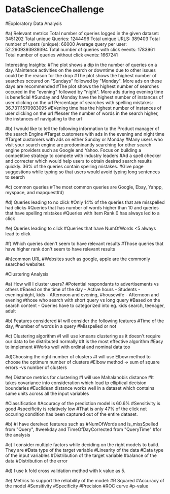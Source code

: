 # DataScienceChallenge

#Exploratory Data Analysis

#a) Relevant metrics
Total number of queries logged in the given dataset: 3451202
Total unique Queries: 1244496
Total unique URLS: 389403
Total number of users (unique): 66000
Average query per user: 52.2909393939394
Total number of queries with click events: 1783961
Total number of queries without click events: 1667241

Interesting Insights:
#The plot shows a dip in the number of queries on a day. Maintence activities on the search or downtime due to other issues could be the reason for the drop 
#The plot shows the highest number of searches occured on "Sundays" followed by "Monday". More ads on these days are recommended 
#The plot shows the highest number of searches occured in the "evening" followed by "night". More ads during evening time is beneficial 
#Sunday and Monday have the highest number of instances of user clicking on the url
Percentage of searches with spelling mistakes: 36.73111570983095
#EVening time has the highest number of instances of user clicking on the url
#lesser the number of words in the search higher, the instances of navigating to the url

#b) I would like to tell the following information to the Product manager of the search Engine
#Target customers with ads in the evening and night time
#Target customers with ads on either Sunday or Monday
#Many users who visit your search engine are predominantly searching for other search engine providers such as Google and Yahoo. Focus on building a competitive strategy to compete with industry leaders
#Ad a spell checker and correcter which would help users to obtain desired search results quickly. 36% of the queries contain spelling mistakes.
#Give page suggestions while typing so that users would avoid typing long sentences to search

#c) common queries
#The most common queries are Google, Ebay, Yahpp, myspace, and mapquest#d) 

#d) Queries leading to no click
#Only 14% of the queries that are misspelled had clicks
#Queries that has number of words higher than 10 and queries that have spelling mistakes
#Queries with Item Rank 0 has always led to a click

#e) Queries leading to click
#Queries that have  NumOfWords <5 always lead to click

#f) Which queries doen't seem to have relevant results
#Those queries that have higher rank don't seem to have relevant results

#h)common URL
#Websites such as google, apple are the commonly searched websites


#Clustering Analysis

#a) How will I cluster users?
#Potential respondants to advertisements vs others
#Based on the time of the day - Active hours - Students - evening/night, kids - Afternoon and evening,
#housewife - Afternoon and evening
#those who search with short query vs long query
#Based on the search content - Queries have to categorized into eg. kids search, teenager, adult


#b) Features considered
#I will consider the following features
#Time of the day, 
#number of words in a query
#Misspelled or not


#c) Clustering algorithm
#I will use kmeans clustering as it doesn't require our data to be distributed normally
#It is the most effective algorithm
#Easy to implement
#Works well with ordinal and nominal data too


#d)Choosing the right number of clusters
#I will use Elbow method to choose the optimum number of clusters
#Elbow method -> sum of square errors -vs number of clusters


#e) Distance metrics for clustering
#I will use Mahalanobis distance
#It takes covariance into consideration which lead tp elliptical decision boundaries
#Euclidean distance works well in a dataset which contains same units across all the input variables

#Classification
#Accuracy of the prediction model is 60.6%
#Sensitivity is good
#specificity is relatively low
#That is only 47% of the click not occuring condition has been captured out of the entire dataset.

#b)
#I have dereived features such as 
    #NumOfWords and is_missSpelled from "Query", 
    #weekday and TimeOfDayCorrected from "QueryTime"
#for the analysis
    

#c) I consider multiple factors while deciding on the right models to build. They are
    #Data type of the target variable
    #Linearity of the data
    #Data type of the input variables
    #Distribution of the target variable
    #balance of the data
	#Distribution of the error 
    
    
#d) I use k fold cross validation method with k value as 5.
    
    
#e) Metrics to support the reliability of the model:
    #R Squared
    #Accuracy of the model
    #Sensitivity
    #Specificity
    #Precision
    #ROC curve
    #p-value
